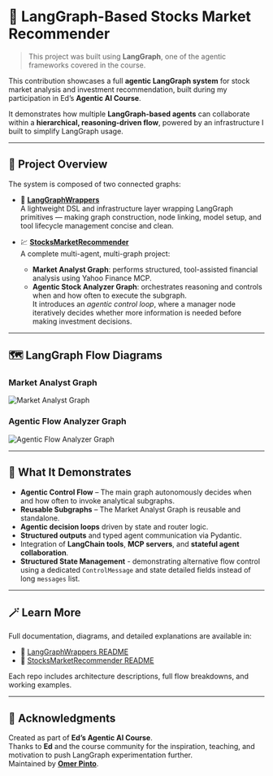 # 🧩 LangGraph-Based Stocks Market Recommender

> This project was built using **LangGraph**, one of the agentic frameworks covered in the course.

This contribution showcases a full **agentic LangGraph system** for stock market analysis and investment recommendation, built during my participation in Ed’s **Agentic AI Course**.

It demonstrates how multiple **LangGraph-based agents** can collaborate within a **hierarchical, reasoning-driven flow**, powered by an infrastructure I built to simplify LangGraph usage.

---

## 🧠 Project Overview

The system is composed of two connected graphs:

- 🧩 **[LangGraphWrappers](https://github.com/Omer-Pinto/LangGraphWrappers)**  
  A lightweight DSL and infrastructure layer wrapping LangGraph primitives — making graph construction, node linking, model setup, and tool lifecycle management concise and clean.

- 💹 **[StocksMarketRecommender](https://github.com/Omer-Pinto/StocksMarketRecommender)**  
  A complete multi-agent, multi-graph project:
  - **Market Analyst Graph**: performs structured, tool-assisted financial analysis using Yahoo Finance MCP.  
  - **Agentic Stock Analyzer Graph**: orchestrates reasoning and controls when and how often to execute the subgraph.  
    It introduces an *agentic control loop*, where a manager node iteratively decides whether more information is needed before making investment decisions.

---

## 🗺️ LangGraph Flow Diagrams

### Market Analyst Graph
![Market Analyst Graph](https://raw.github.com/Omer-Pinto/StocksMarketRecommender/main/resources/market_analyst_graph.png)

### Agentic Flow Analyzer Graph
![Agentic Flow Analyzer Graph](https://raw.github.com/Omer-Pinto/StocksMarketRecommender/main/resources/agentic_flow_analyzer_graph.png)


---

## 🎯 What It Demonstrates

- **Agentic Control Flow** – The main graph autonomously decides when and how often to invoke analytical subgraphs.
- **Reusable Subgraphs** – The Market Analyst Graph is reusable and standalone.
- **Agentic decision loops** driven by state and router logic.  
- **Structured outputs** and typed agent communication via Pydantic.  
- Integration of **LangChain tools**, **MCP servers**, and **stateful agent collaboration**.
- **Structured State Management** - demonstrating alternative flow control using a dedicated `ControlMessage` and state detailed fields instead of long `messages` list.

---

## 🪄 Learn More

Full documentation, diagrams, and detailed explanations are available in:

- 🔗 [LangGraphWrappers README](https://github.com/Omer-Pinto/LangGraphWrappers/blob/main/README.md)  
- 🔗 [StocksMarketRecommender README](https://github.com/Omer-Pinto/StocksMarketRecommender/blob/main/README.md)

Each repo includes architecture descriptions, full flow breakdowns, and working examples.

---

## 🙏 Acknowledgments

Created as part of **Ed’s Agentic AI Course**.  
Thanks to **Ed** and the course community for the inspiration, teaching, and motivation to push LangGraph experimentation further.  
Maintained by **[Omer Pinto](https://github.com/Omer-Pinto)**.
